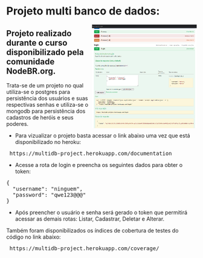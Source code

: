# Projeto multi banco de dados:



<div>
  <img align="right" src="https://github.com/AdilsonBND/multi-dataBase/blob/master/swaggerHeroku.png" width="55%"  />
</div>

<h2> Projeto realizado durante o curso disponibilizado pela comunidade NodeBR.org. </h2>

Trata-se de um projeto no qual utiliza-se o postgres para persistência dos usuários e suas respectivas senhas 
e utiliza-se o mongodb para persistência dos cadastros de heróis e seus poderes.

* Para vizualizar o projeto basta acessar o link abaixo uma vez que está disponibilizado no heroku:

<pre> https://multidb-project.herokuapp.com/documentation </pre>

* Acesse a rota de login e preencha os seguintes dados para obter o token:

<pre>
{
  "username": "ninguem",
  "password": "qwe123@@@"
}
</pre>

* Após preencher o usuário e senha será gerado o token que permitirá acessar as demais rotas: Listar, Cadastrar, Deletar e Alterar.

Também foram disponibilizados os índices de cobertura de testes do código no link abaixo:

<pre> https://multidb-project.herokuapp.com/coverage/ </pre>
